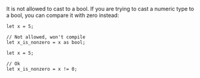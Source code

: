 It is not allowed to cast to a bool. If you are trying to cast a numeric type
to a bool, you can compare it with zero instead:

```compile_fail,E0054
let x = 5;

// Not allowed, won't compile
let x_is_nonzero = x as bool;
```

```
let x = 5;

// Ok
let x_is_nonzero = x != 0;
```
